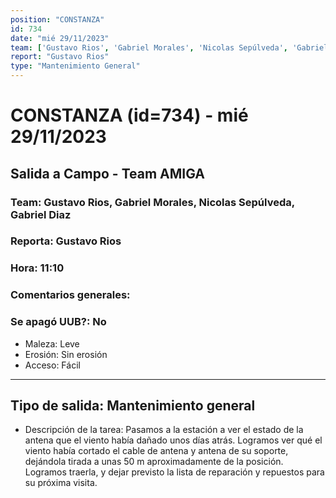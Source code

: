 ```yaml
---
position: "CONSTANZA"
id: 734
date: "mié 29/11/2023"
team: ['Gustavo Rios', 'Gabriel Morales', 'Nicolas Sepúlveda', 'Gabriel Diaz ']
report: "Gustavo Rios"
type: "Mantenimiento General"
---
```


# CONSTANZA (id=734) - mié 29/11/2023
## Salida a Campo - Team AMIGA
### Team: Gustavo Rios, Gabriel Morales, Nicolas Sepúlveda, Gabriel Diaz 
### Reporta: Gustavo Rios
### Hora: 11:10
### Comentarios generales: 
### Se apagó UUB?: No 
- Maleza: Leve
- Erosión: Sin erosión
- Acceso: Fácil

---------
## Tipo de salida: Mantenimiento general
   - Descripción de la tarea: Pasamos a la estación a ver el estado de la antena que el viento había dañado unos días atrás. Logramos ver qué el viento había cortado el cable de antena y antena de su soporte, dejándola tirada a unas 50 m aproximadamente de la posición. Logramos traerla, y dejar previsto la lista de reparación y repuestos para su próxima visita.
